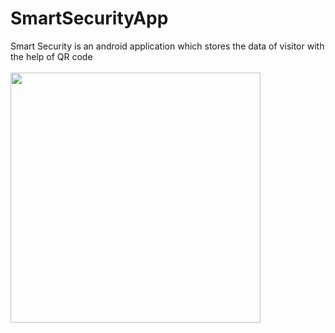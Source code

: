 # SmartSecurityApp
Smart Security is an android application which stores the data of visitor with the help of QR code
<br><br>
<img src=https://user-images.githubusercontent.com/70889731/118364623-cb096d00-b5b6-11eb-89ab-69bb77d9568f.png width="400">
